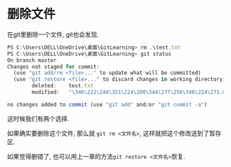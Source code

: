 # 删除文件
在git里删除一个文件, git也会发现.
```javascript
PS C:\Users\DELL\OneDrive\桌面\GitLearning> rm .\test.txt
PS C:\Users\DELL\OneDrive\桌面\GitLearning> git status
On branch master
Changes not staged for commit:
  (use "git add/rm <file>..." to update what will be committed)
  (use "git restore <file>..." to discard changes in working directory)
        deleted:    test.txt
        modified:   "\346\222\244\351\224\200\344\277\256\346\224\271.md"

no changes added to commit (use "git add" and/or "git commit -a")
```
这时候我们有两个选择.

如果确实要删除这个文件, 那么就 `git rm <文件名>`, 这样就把这个修改送到了暂存区.

如果觉得删错了, 也可以用上一章的方法`git restore <文件名>`恢复.
